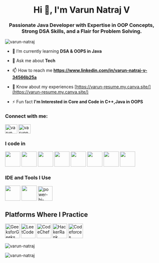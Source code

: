 <h1 align="center">Hi 👋, I'm Varun Natraj V</h1>
<h3 align="center">Passionate Java Developer with Expertise in OOP Concepts, Strong DSA Skills, and a Flair for Problem Solving.</h3>

<p align="left"> <img src="https://komarev.com/ghpvc/?username=varun-natraj&label=Profile%20views&color=0e75b6&style=flat" alt="varun-natraj" /> </p>

- 🌱 I’m currently learning **DSA & OOPS in Java**

- 💬 Ask me about **Tech**

- 📫 How to reach me **https://www.linkedin.com/in/varun-natraj-v-34566b25a**

- 📄 Know about my experiences [https://varun-resume.my.canva.site/](https://varun-resume.my.canva.site/)

- ⚡ Fun fact **I'm Interested in Core and Code in C++,Java in OOPS**

<h3 align="left">Connect with me:</h3>
<p align="left">
<a href="https://linkedin.com/in/varun natraj v" target="blank"><img align="center" src="https://raw.githubusercontent.com/rahuldkjain/github-profile-readme-generator/master/src/images/icons/Social/linked-in-alt.svg" alt="varun natraj v" height="30" width="40" /></a>
<a href="https://kaggle.com/varunnatrajv" target="blank"><img align="center" src="https://raw.githubusercontent.com/rahuldkjain/github-profile-readme-generator/master/src/images/icons/Social/kaggle.svg" alt="varunnatrajv" height="30" width="40" /></a>


### I code in
<img height="50" width="50" src="https://img.icons8.com/color/48/000000/python.png" /> <img height="50" width="50" src="https://img.icons8.com/color/48/000000/c-programming.png" /> <img height="50" width="50" src="https://img.icons8.com/color/48/000000/c-plus-plus-logo.png" />  <img height="50" width="50" src="https://img.icons8.com/color/48/000000/html-5.png" /> <img height="50" width="50" src="https://img.icons8.com/color/48/000000/css3.png" /> <img height="50" width="50" src="https://img.icons8.com/?size=48&id=13679&format=png"/>
<img height="50" width="50" src="https://img.icons8.com/color/48/000000/javascript.png"/> <img height="50" width="50" src="https://img.icons8.com/color/48/000000/mysql-logo.png"/>
### IDE and Tools I Use
<img height="50" width="50" src="https://img.icons8.com/color/48/000000/visual-studio-code-2019.png"/>  <img height="50" width="50" src="https://img.icons8.com/color/50/000000/git.png"/> <img width="48" height="48" src="https://img.icons8.com/fluency/48/power-bi-2021.png" alt="power-bi-2021"/> 
## Platforms Where I Practice

<p align="left">
  <img width="48" height="48" src="https://img.icons8.com/color/48/GeeksforGeeks.png" alt="GeeksforGeeks"/>
  <img width="48" height="48" src="https://img.icons8.com/external-tal-revivo-color-tal-revivo/48/external-level-up-your-coding-skills-and-quickly-land-a-job-logo-color-tal-revivo.png" alt="LeetCode"/>
  <img width="48" height="48" src="https://img.icons8.com/fluency/48/codechef.png" alt="CodeChef"/>
  <img width="48" height="48" src="https://img.icons8.com/external-tal-revivo-color-tal-revivo/48/external-hackerrank-is-a-technology-company-that-focuses-on-competitive-programming-logo-color-tal-revivo.png" alt="HackerRank"/>
  <img width="48" height="48" src="https://img.icons8.com/external-tal-revivo-color-tal-revivo/48/external-codeforces-programming-competitions-and-contests-programming-community-logo-color-tal-revivo.png" alt="Codeforces"/>
</p>



<p><img align="center" src="https://github-readme-stats.vercel.app/api/top-langs?username=varun-natraj&show_icons=true&locale=en&layout=compact" alt="varun-natraj" /></p>

<p><img align="center" src="https://github-readme-streak-stats.herokuapp.com/?user=varun-natraj&" alt="varun-natraj" /></p>
